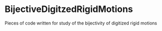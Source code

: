 # BijectiveDigitzedRigidMotions
Pieces of code written for study of the bijectivity of digitized rigid motions
